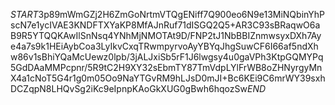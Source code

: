 $START$3p89mWmGZj2H6ZmGoNrtmVTQgENiff7Q900eo6N9e13MiNQbinYhPscN7e1ycIVAE3KNDFTXYaKP8MfAJnRuf71dISGQ2Q5+AR3C93sBRaqwO6aB9R5YTQQKAwIlSnNsq4YNhMjNMOTAt9D/FNP2tJ1NbBBIZnmwsyxDXh7Aye4a7s9k1HEiAybCoa3LyIkvCxqTRwmpyrvoAyYBYqJhgSuwCF6I66af5ndXhw86v1sBhiYQaMcUewz0lpb/3jALJxiSb5rF1J6lwgsy4u0gaVPh3KtpGQMYPq5GdDAaMMPcpnr/5R9tC2H9XY32sEbmTY87TmVdpLYlFrWB8oZHNyrgyMnX4a1cNoT5G4r1g0m05Oo9NaYTGvRM9hLJsD0mJI+Bc6KEi9C6mrWY39sxhDCZqpN8LHQvSg2iKc9eIpnpKAoGkXUG0gBwh6hqozSw$END$